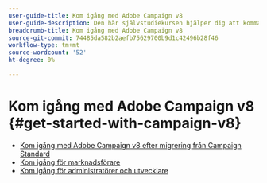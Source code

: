 ```yaml
---
user-guide-title: Kom igång med Adobe Campaign v8
user-guide-description: Den här självstudiekursen hjälper dig att komma igång med Campaign v8.
breadcrumb-title: Kom igång med Adobe Campaign v8
source-git-commit: 74485da582b2aefb75629700b9d1c42496b28f46
workflow-type: tm+mt
source-wordcount: '52'
ht-degree: 0%

---
```



# Kom igång med Adobe Campaign v8 {#get-started-with-campaign-v8}

+ [Kom igång med Adobe Campaign v8 efter migrering från Campaign Standard](/help/tutorial-get-started-with-acv8-migrating-from-acs/overview.md)
+ [Kom igång för marknadsförare](/help/tutorial-get-started-with-acv8-migrating-from-acs/get-started-for-marketers.md)
+ [Kom igång för administratörer och utvecklare](/help/tutorial-get-started-with-acv8-migrating-from-acs/get-started-for-administrators-developers.md)
